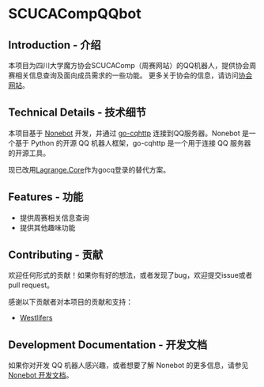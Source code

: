 # SCUCACompQQbot

## Introduction - 介绍

本项目为四川大学魔方协会SCUCAComp（周赛网站）的QQ机器人，提供协会周赛相关信息查询及面向成员需求的一些功能。
更多关于协会的信息，请访问[协会网站](https://scu.yougi.top/)。

## Technical Details - 技术细节

本项目基于 [Nonebot](https://nonebot.dev/) 开发，并通过 [go-cqhttp](https://github.com/Mrs4s/go-cqhttp) 连接到QQ服务器。Nonebot 是一个基于 Python 的开源 QQ 机器人框架，go-cqhttp 是一个用于连接 QQ 服务器的开源工具。

现已改用[Lagrange.Core](https://lagrangedev.github.io/Lagrange.Doc/)作为gocq登录的替代方案。

## Features - 功能

- 提供周赛相关信息查询
- 提供其他趣味功能

## Contributing - 贡献

欢迎任何形式的贡献！如果你有好的想法，或者发现了bug，欢迎提交issue或者pull request。

感谢以下贡献者对本项目的贡献和支持：
- [Westlifers](https://github.com/Westlifers)

## Development Documentation - 开发文档

如果你对开发 QQ 机器人感兴趣，或者想要了解 Nonebot 的更多信息，请参见 [Nonebot 开发文档](https://v2.nonebot.dev/)。